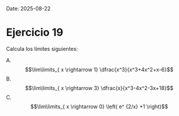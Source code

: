 Date: 2025-08-22

# Ejercicio 19

 
Calcula los límites siguientes:

A.  $$\lim\limits_{ x \rightarrow  1}  \dfrac{x^3}{x^3+4x^2+x-6}$$
B.  $$\lim\limits_{ x \rightarrow  3}  \dfrac{x}{x^3-4x^2-3x+18}$$
C.  $$\lim\limits_{ x \rightarrow  0}  \left( e^ {2/x} +1 \right)$$
